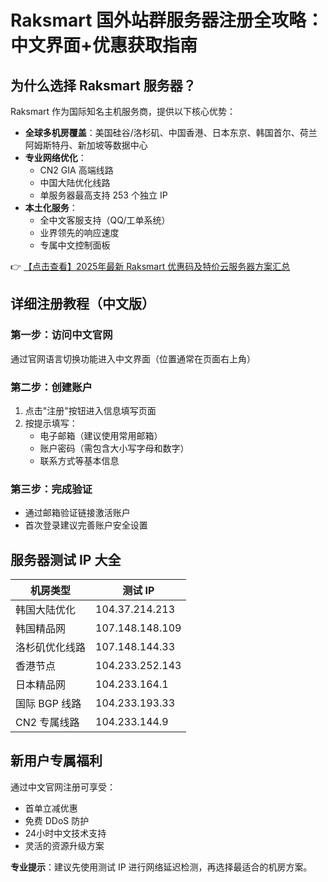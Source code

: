 # Raksmart 国外站群服务器注册全攻略：中文界面+优惠获取指南

## 为什么选择 Raksmart 服务器？

Raksmart 作为国际知名主机服务商，提供以下核心优势：

- **全球多机房覆盖**：美国硅谷/洛杉矶、中国香港、日本东京、韩国首尔、荷兰阿姆斯特丹、新加坡等数据中心
- **专业网络优化**：
  - CN2 GIA 高端线路
  - 中国大陆优化线路
  - 单服务器最高支持 253 个独立 IP
- **本土化服务**：
  - 全中文客服支持（QQ/工单系统）
  - 业界领先的响应速度
  - 专属中文控制面板

👉 [【点击查看】2025年最新 Raksmart 优惠码及特价云服务器方案汇总](https://bit.ly/raksmart)

## 详细注册教程（中文版）

### 第一步：访问中文官网
通过官网语言切换功能进入中文界面（位置通常在页面右上角）

### 第二步：创建账户
1. 点击"注册"按钮进入信息填写页面
2. 按提示填写：
   - 电子邮箱（建议使用常用邮箱）
   - 账户密码（需包含大小写字母和数字）
   - 联系方式等基本信息

### 第三步：完成验证
- 通过邮箱验证链接激活账户
- 首次登录建议完善账户安全设置

## 服务器测试 IP 大全

| 机房类型       | 测试 IP         |
|----------------|-----------------|
| 韩国大陆优化   | 104.37.214.213  |
| 韩国精品网     | 107.148.148.109 |
| 洛杉矶优化线路 | 107.148.144.33  |
| 香港节点       | 104.233.252.143 |
| 日本精品网     | 104.233.164.1   |
| 国际 BGP 线路  | 104.233.193.33  |
| CN2 专属线路   | 104.233.144.9   |

## 新用户专属福利

通过中文官网注册可享受：
- 首单立减优惠
- 免费 DDoS 防护
- 24小时中文技术支持
- 灵活的资源升级方案

**专业提示**：建议先使用测试 IP 进行网络延迟检测，再选择最适合的机房方案。